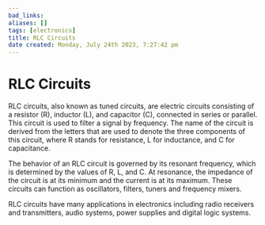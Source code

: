 ```yaml
---
bad_links: 
aliases: []
tags: [electronics]
title: RLC Circuits
date created: Monday, July 24th 2023, 7:27:42 pm
---
```

# RLC Circuits

RLC circuits, also known as tuned circuits, are electric circuits consisting of a resistor (R), inductor (L), and capacitor (C), connected in series or parallel. This circuit is used to filter a signal by frequency. The name of the circuit is derived from the letters that are used to denote the three components of this circuit, where R stands for resistance, L for inductance, and C for capacitance.

The behavior of an RLC circuit is governed by its resonant frequency, which is determined by the values of R, L, and C. At resonance, the impedance of the circuit is at its minimum and the current is at its maximum. These circuits can function as oscillators, filters, tuners and frequency mixers.

RLC circuits have many applications in electronics including radio receivers and transmitters, audio systems, power supplies and digital logic systems.
